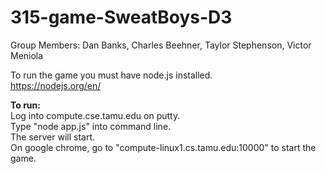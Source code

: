 # 315-game-SweatBoys-D3

Group Members: Dan Banks, Charles Beehner, Taylor Stephenson, Victor Meniola

To run the game you must have node.js installed.  
https://nodejs.org/en/

**To run:**  
Log into compute.cse.tamu.edu on putty.  
Type "node app.js" into command line.  
The server will start.  
On google chrome, go to "compute-linux1.cs.tamu.edu:10000" to start the game.

